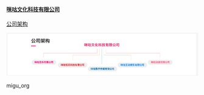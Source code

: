 #### [咪咕文化科技有限公司](http://www.migu.cn/index.html)

[公司架构](http://www.migu.cn/about.html)

![migu_org](../../../assets/miguorg.png)

migu_org